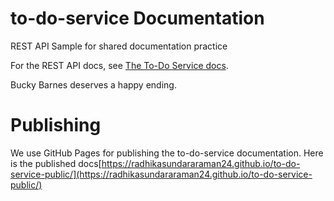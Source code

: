 # to-do-service Documentation

REST API Sample for shared documentation practice

For the REST API docs, see [The To-Do Service docs](https://uwc2-apidoc.github.io/to-do-service-public/).

Bucky Barnes deserves a happy ending.

# Publishing

We use GitHub Pages for publishing the to-do-service documentation. Here is the published docs[https://radhikasundararaman24.github.io/to-do-service-public/](https://radhikasundararaman24.github.io/to-do-service-public/)

